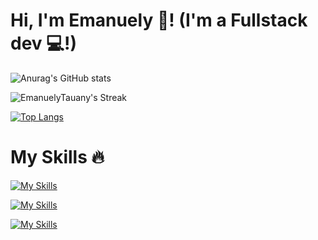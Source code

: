 <h1>Hi, I'm Emanuely 🥰! (I'm a Fullstack dev 💻!)</h1>

![Anurag's GitHub stats](https://github-readme-stats.vercel.app/api?username=EmanuelyTauany&theme=radical&show_icons=true&hide_border=true)

![EmanuelyTauany's Streak](https://github-readme-streak-stats.herokuapp.com/?user=EmanuelyTauany&theme=radical&hide_border=true)

[![Top Langs](https://github-readme-stats.vercel.app/api/top-langs/?username=EmanuelyTauany&theme=radical&hide_border=true&layout=donut-vertical)](https://github.com/anuraghazra/github-readme-stats)

<h1>My Skills 🔥</h1>

[![My Skills](https://skillicons.dev/icons?i=js,html,css,c,python,java,dart,latex)]([https://skillicons.dev])

[![My Skills](https://skillicons.dev/icons?i=linux,react,nodejs,flutter,mysql,bootstrap,powershell,sqlite&perline=8)](https://skillicons.dev)

[![My Skills](https://skillicons.dev/icons?i=git,ts,figma,postgres,ruby,nextjs,tailwind,docker)](https://skillicons.dev)

